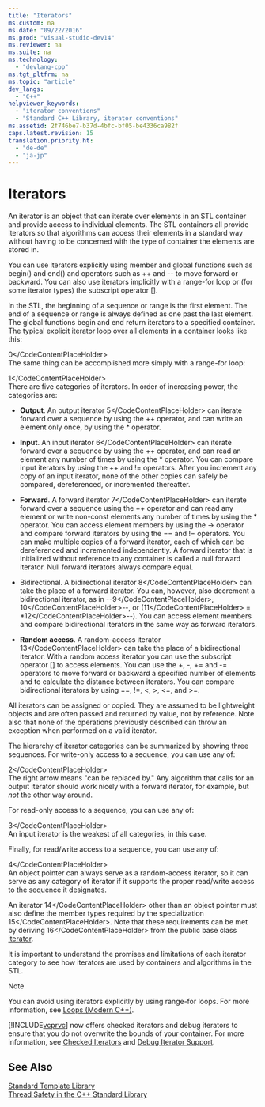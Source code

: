 ```yaml
---
title: "Iterators"
ms.custom: na
ms.date: "09/22/2016"
ms.prod: "visual-studio-dev14"
ms.reviewer: na
ms.suite: na
ms.technology: 
  - "devlang-cpp"
ms.tgt_pltfrm: na
ms.topic: "article"
dev_langs: 
  - "C++"
helpviewer_keywords: 
  - "iterator conventions"
  - "Standard C++ Library, iterator conventions"
ms.assetid: 2f746be7-b37d-4bfc-bf05-be4336ca982f
caps.latest.revision: 15
translation.priority.ht: 
  - "de-de"
  - "ja-jp"
---
```

# Iterators
An iterator is an object that can iterate over elements in an STL container and provide access to individual elements. The STL containers all provide iterators so that algorithms can access their elements in a standard way without having to be concerned with the type of container the elements are stored in.  
  
 You can use iterators explicitly using member and global functions such as begin() and end() and operators such as ++ and -- to move forward or backward. You can also use iterators implicitly with a range-for loop or (for some iterator types) the subscript operator [].  
  
 In the STL, the beginning of a sequence or range is the first element. The end of a sequence or range is always defined as one past the last element. The global functions begin and end return iterators to a specified container. The typical explicit iterator loop over all elements in a container looks like this:  
  
<CodeContentPlaceHolder>0\</CodeContentPlaceHolder>  
 The same thing can be accomplished more simply with a range-for loop:  
  
<CodeContentPlaceHolder>1\</CodeContentPlaceHolder>  
 There are five categories of iterators. In order of increasing power, the categories are:  
  
-   **Output**. An output iterator <CodeContentPlaceHolder>5\</CodeContentPlaceHolder> can iterate forward over a sequence by using the ++ operator, and can write an element only once, by using the * operator.  
  
-   **Input**. An input iterator <CodeContentPlaceHolder>6\</CodeContentPlaceHolder> can iterate forward over a sequence by using the ++ operator, and can read an element any number of times by using the * operator. You can compare input iterators by using the ++ and != operators. After you increment any copy of an input iterator, none of the other copies can safely be compared, dereferenced, or incremented thereafter.  
  
-   **Forward**. A forward iterator <CodeContentPlaceHolder>7\</CodeContentPlaceHolder> can iterate forward over a sequence using the ++ operator and can read any element or write non-const elements any number of times by using the * operator. You can access element members by using the -> operator and compare forward iterators by using the == and != operators. You can make multiple copies of a forward iterator, each of which can be dereferenced and incremented independently. A forward iterator that is initialized without reference to any container is called a null forward iterator. Null forward iterators always compare equal.  
  
-   Bidirectional. A bidirectional iterator <CodeContentPlaceHolder>8\</CodeContentPlaceHolder> can take the place of a forward iterator. You can, however, also decrement a bidirectional iterator, as in --<CodeContentPlaceHolder>9\</CodeContentPlaceHolder>, <CodeContentPlaceHolder>10\</CodeContentPlaceHolder>--, or (<CodeContentPlaceHolder>11\</CodeContentPlaceHolder> = *<CodeContentPlaceHolder>12\</CodeContentPlaceHolder>--). You can access element members and compare bidirectional iterators in the same way as forward iterators.  
  
-   **Random access**. A random-access iterator <CodeContentPlaceHolder>13\</CodeContentPlaceHolder> can take the place of a bidirectional iterator. With a random access iterator you can use the subscript operator [] to access elements. You can use the +, -, += and -= operators to move forward or backward a specified number of elements and to calculate the distance between iterators. You can compare bidirectional iterators by using ==, !=, \<, >, \<=, and >=.  
  
 All iterators can be assigned or copied. They are assumed to be lightweight objects and are often passed and returned by value, not by reference. Note also that none of the operations previously described can throw an exception when performed on a valid iterator.  
  
 The hierarchy of iterator categories can be summarized by showing three sequences. For write-only access to a sequence, you can use any of:  
  
<CodeContentPlaceHolder>2\</CodeContentPlaceHolder>  
 The right arrow means "can be replaced by." Any algorithm that calls for an output iterator should work nicely with a forward iterator, for example, but *not* the other way around.  
  
 For read-only access to a sequence, you can use any of:  
  
<CodeContentPlaceHolder>3\</CodeContentPlaceHolder>  
 An input iterator is the weakest of all categories, in this case.  
  
 Finally, for read/write access to a sequence, you can use any of:  
  
<CodeContentPlaceHolder>4\</CodeContentPlaceHolder>  
 An object pointer can always serve as a random-access iterator, so it can serve as any category of iterator if it supports the proper read/write access to the sequence it designates.  
  
 An iterator <CodeContentPlaceHolder>14\</CodeContentPlaceHolder> other than an object pointer must also define the member types required by the specialization <CodeContentPlaceHolder>15\</CodeContentPlaceHolder>. Note that these requirements can be met by deriving <CodeContentPlaceHolder>16\</CodeContentPlaceHolder> from the public base class [iterator](../vs140/iterator-struct.md).  
  
 It is important to understand the promises and limitations of each iterator category to see how iterators are used by containers and algorithms in the STL.  
  
> [!NOTE]
>  You can avoid using iterators explicitly by using range-for loops. For more information, see [Loops (Modern C++)](assetId:///b1b2779c-750e-4576-a514-a84178eae9da).  
  
 [!INCLUDE[vcprvc](../vs140/includes/vcprvc_md.md)] now offers checked iterators and debug iterators to ensure that you do not overwrite the bounds of your container. For more information, see [Checked Iterators](../vs140/checked-iterators.md) and [Debug Iterator Support](../vs140/debug-iterator-support.md).  
  
## See Also  
 [Standard Template Library](../vs140/standard-template-library.md)   
 [Thread Safety in the C++ Standard Library](../vs140/thread-safety-in-the-c---standard-library.md)